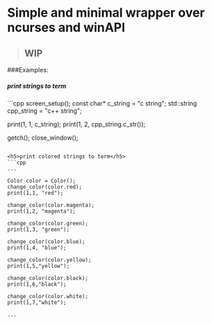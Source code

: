 # Simple and minimal wrapper over ncurses and winAPI
> ## WIP

###Examples:

<h5>print strings to term</h5>
```cpp
screen_setup();
const char* c_string = "c string";
std::string cpp_string = "c++ string";

print(1, 1, c_string);
print(1, 2, cpp_string.c_str());

getch();
close_window();
```

<h5>print colored strings to term</h5>
```cpp
...

Color color = Color();
change_color(color.red);
print(1,1, "red");

change_color(color.magenta);
print(1,2, "magenta");

change_color(color.green);
print(1,3, "green");

change_color(color.blue);
print(1,4, "blue");

change_color(color.yellow);
print(1,5,"yellow");

change_color(color.black);
print(1,6,"black");

change_color(color.white);
print(1,7,"white");

...
```
